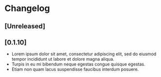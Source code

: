 # Changelog

## [Unreleased]

## [0.1.10]
- Lorem ipsum dolor sit amet, consectetur adipiscing elit, sed do eiusmod tempor incididunt ut labore et dolore magna
  aliqua.
- Turpis in eu mi bibendum neque egestas congue quisque egestas.
- Etiam non quam lacus suspendisse faucibus interdum posuere.

